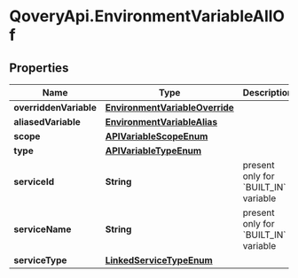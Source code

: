 # QoveryApi.EnvironmentVariableAllOf

## Properties

Name | Type | Description | Notes
------------ | ------------- | ------------- | -------------
**overriddenVariable** | [**EnvironmentVariableOverride**](EnvironmentVariableOverride.md) |  | [optional] 
**aliasedVariable** | [**EnvironmentVariableAlias**](EnvironmentVariableAlias.md) |  | [optional] 
**scope** | [**APIVariableScopeEnum**](APIVariableScopeEnum.md) |  | 
**type** | [**APIVariableTypeEnum**](APIVariableTypeEnum.md) |  | [optional] 
**serviceId** | **String** | present only for &#x60;BUILT_IN&#x60; variable | [optional] 
**serviceName** | **String** | present only for &#x60;BUILT_IN&#x60; variable | [optional] 
**serviceType** | [**LinkedServiceTypeEnum**](LinkedServiceTypeEnum.md) |  | [optional] 


